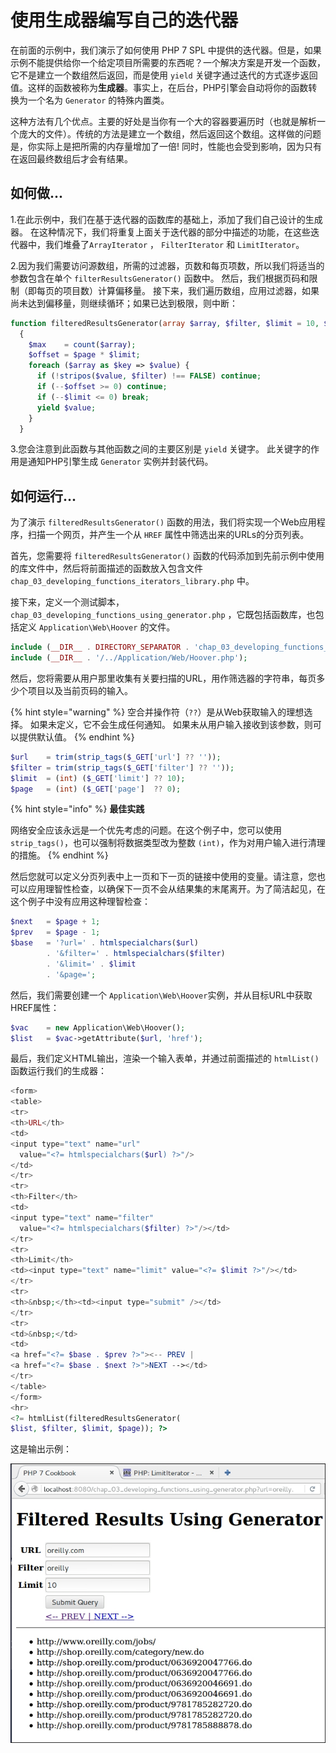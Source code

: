 # 使用生成器编写自己的迭代器

在前面的示例中，我们演示了如何使用 PHP 7 SPL 中提供的迭代器。但是，如果示例不能提供给你一个给定项目所需要的东西呢？一个解决方案是开发一个函数，它不是建立一个数组然后返回，而是使用 `yield` 关键字通过迭代的方式逐步返回值。这样的函数被称为**生成器**。事实上，在后台，PHP引擎会自动将你的函数转换为一个名为 `Generator` 的特殊内置类。

这种方法有几个优点。主要的好处是当你有一个大的容器要遍历时（也就是解析一个庞大的文件）。传统的方法是建立一个数组，然后返回这个数组。这样做的问题是，你实际上是把所需的内存量增加了一倍! 同时，性能也会受到影响，因为只有在返回最终数组后才会有结果。

## 如何做...

1.在此示例中，我们在基于迭代器的函数库的基础上，添加了我们自己设计的生成器。 在这种情况下，我们将重复上面关于迭代器的部分中描述的功能，在这些迭代器中，我们堆叠了`ArrayIterator` ， `FilterIterator` 和 `LimitIterator`。

2.因为我们需要访问源数组，所需的过滤器，页数和每页项数，所以我们将适当的参数包含在单个 `filterResultsGenerator()` 函数中。 然后，我们根据页码和限制（即每页的项目数）计算偏移量。 接下来，我们遍历数组，应用过滤器，如果尚未达到偏移量，则继续循环；如果已达到极限，则中断：

```php
function filteredResultsGenerator(array $array, $filter, $limit = 10, $page = 0)
  {
    $max    = count($array);
    $offset = $page * $limit;
    foreach ($array as $key => $value) {
      if (!stripos($value, $filter) !== FALSE) continue;
      if (--$offset >= 0) continue;
      if (--$limit <= 0) break; 
      yield $value;
    }
  }
```

3.您会注意到此函数与其他函数之间的主要区别是 `yield` 关键字。 此关键字的作用是通知PHP引擎生成 `Generator` 实例并封装代码。

## 如何运行...

为了演示 `filteredResultsGenerator()` 函数的用法，我们将实现一个Web应用程序，扫描一个网页，并产生一个从 `HREF` 属性中筛选出来的URLs的分页列表。

首先，您需要将 `filteredResultsGenerator()` 函数的代码添加到先前示例中使用的库文件中，然后将前面描述的函数放入包含文件 `chap_03_developing_functions_iterators_library.php` 中。

接下来，定义一个测试脚本，`chap_03_developing_functions_using_generator.php` ，它既包括函数库，也包括定义 `Application\Web\Hoover` 的文件。

```php
include (__DIR__ . DIRECTORY_SEPARATOR . 'chap_03_developing_functions_iterators_library.php');
include (__DIR__ . '/../Application/Web/Hoover.php');
```

然后，您将需要从用户那里收集有关要扫描的URL，用作筛选器的字符串，每页多少个项目以及当前页码的输入。

{% hint style="warning" %}
空合并操作符（`??`）是从Web获取输入的理想选择。 如果未定义，它不会生成任何通知。 如果未从用户输入接收到该参数，则可以提供默认值。
{% endhint %}

```php
$url    = trim(strip_tags($_GET['url'] ?? ''));
$filter = trim(strip_tags($_GET['filter'] ?? ''));
$limit  = (int) ($_GET['limit'] ?? 10);
$page   = (int) ($_GET['page']  ?? 0);
```

{% hint style="info" %}
**最佳实践**

网络安全应该永远是一个优先考虑的问题。在这个例子中，您可以使用 `strip_tags()`，也可以强制将数据类型改为整数 `(int)`，作为对用户输入进行清理的措施。
{% endhint %}

然后您就可以定义分页列表中上一页和下一页的链接中使用的变量。请注意，您也可以应用理智性检查，以确保下一页不会从结果集的末尾离开。为了简洁起见，在这个例子中没有应用这种理智检查：

```php
$next   = $page + 1;
$prev   = $page - 1;
$base   = '?url=' . htmlspecialchars($url) 
        . '&filter=' . htmlspecialchars($filter) 
        . '&limit=' . $limit 
        . '&page=';
```

然后，我们需要创建一个 `Application\Web\Hoover`实例，并从目标URL中获取HREF属性：

```php
$vac    = new Application\Web\Hoover();
$list   = $vac->getAttribute($url, 'href');
```

最后，我们定义HTML输出，渲染一个输入表单，并通过前面描述的 `htmlList()` 函数运行我们的生成器：

```php
<form>
<table>
<tr>
<th>URL</th>
<td>
<input type="text" name="url" 
  value="<?= htmlspecialchars($url) ?>"/>
</td>
</tr>
<tr>
<th>Filter</th>
<td>
<input type="text" name="filter" 
  value="<?= htmlspecialchars($filter) ?>"/></td>
</tr>
<tr>
<th>Limit</th>
<td><input type="text" name="limit" value="<?= $limit ?>"/></td>
</tr>
<tr>
<th>&nbsp;</th><td><input type="submit" /></td>
</tr>
<tr>
<td>&nbsp;</td>
<td>
<a href="<?= $base . $prev ?>"><-- PREV | 
<a href="<?= $base . $next ?>">NEXT --></td>
</tr>
</table>
</form>
<hr>
<?= htmlList(filteredResultsGenerator(
$list, $filter, $limit, $page)); ?>
```

这是输出示例：

![](../../.gitbook/assets/image%20%2810%29.png)

